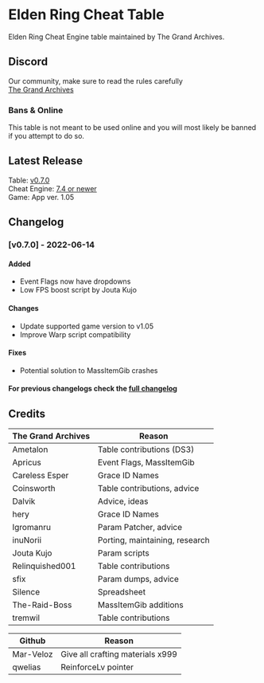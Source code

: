# Elden Ring Cheat Table
Elden Ring Cheat Engine table maintained by The Grand Archives.

## Discord
Our community, make sure to read the rules carefully  
[The Grand Archives](https://discord.io/the-grand-archives)
 
### Bans & Online
This table is not meant to be used online and you will most likely be banned if you attempt to do so.

## Latest Release
Table: [v0.7.0](https://github.com/inunorii/Elden-Ring-CT-TGA/releases/latest)  
Cheat Engine: [7.4 or newer](https://github.com/cheat-engine/cheat-engine/releases)  
Game: App ver. 1.05

## Changelog
### [v0.7.0] - 2022-06-14
#### Added
 - Event Flags now have dropdowns
 - Low FPS boost script by Jouta Kujo
#### Changes
 - Update supported game version to v1.05
 - Improve Warp script compatibility
#### Fixes
 - Potential solution to MassItemGib crashes
#### For previous changelogs check the [full changelog](/CHANGELOG.md)

## Credits

The Grand Archives | Reason               
------------- | ---------------------
Ametalon | Table contributions (DS3)
Apricus | Event Flags, MassItemGib
Careless Esper | Grace ID Names
Coinsworth | Table contributions, advice
Dalvik | Advice, ideas
hery | Grace ID Names
Igromanru | Param Patcher, advice
inuNorii | Porting, maintaining, research
Jouta Kujo | Param scripts
Relinquished001 | Table contributions
sfix | Param dumps, advice
Silence | Spreadsheet
The-Raid-Boss | MassItemGib additions
tremwil | Table contributions

Github | Reason   
------------- | ---------------------
Mar-Veloz | Give all crafting materials x999
qwelias | ReinforceLv pointer